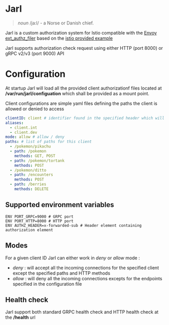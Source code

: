 # Jarl

> *noun* /ja:l/ - a Norse or Danish chief.

Jarl is a custom authorization system for Istio compatible with the [Envoy ext_authz_filer](https://www.envoyproxy.io/docs/envoy/v1.16.0/intro/arch_overview/security/ext_authz_filter) based on the [istio provided example](https://github.com/istio/istio/tree/master/samples/extauthz)

Jarl supports authorization check request using either HTTP (port 8000) or gRPC v2/v3 (port 9000) API 

# Configuration

At startup Jarl will load all the provided client authorizationf files located at **/var/run/jarl/configuation** which shall be provided as a mount point.

Client configurations are simple yaml files defining the paths the client is allowed or denied to access

```yaml
clientID: client # identifier found in the specified header which will be used by Jarl to map the configuration
aliases:
  - client.int
  - client.dev
mode: allow # allow / deny
paths: # list of paths for this client
  - /pokemon/pikachu
  - path: /pokemon
    methods: GET, POST
  - path: /pokemon/tortank
    methods: POST
  - /pokemon/ditto
  - path: /encounters
    methods: POST		
  - path: /berries
    methods: DELETE
```

## Supported environment variables

```docker
ENV PORT_GRPC=9000 # GRPC port
ENV PORT_HTTP=8000 # HTTP port
ENV AUTHZ_HEADER=x-forwarded-sub # Header element containing authorization element
```

## Modes

For a given client ID Jarl can either work in *deny* or *allow* mode :
- *deny* : will accept all the incoming connections for the specified client except the specified paths and HTTP methods
- *allow* : will deny all the incoming connections excepts for the endpoints specified in the configuration file

## Health check

Jarl support both standard GRPC health check and HTTP health check at the **/health** url